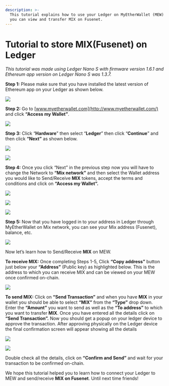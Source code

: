 ```yaml
---
description: >-
  This tutorial explains how to use your Ledger on MyEtherWallet (MEW) so that
  you can view and transfer MIX on Fusenet.
---
```


# Tutorial to store MIX\(Fusenet\) on Ledger



_This tutorial was made using Ledger Nano S with firmware version 1.6.1 and Ethereum app version on Ledger Nano S was 1.3.7._

**Step 1:** Please make sure that you have installed the latest version of Ethereum app on your Ledger as shown below.

![](../../.gitbook/assets/0%20%282%29.png)

**Step 2:** Go to [www.myetherwallet.com](http://www.myetherwallet.com/) and click **“Access my Wallet”**.

![](../../.gitbook/assets/1%20%285%29.png)

**Step 3:** Click “**Hardware**” then select “**Ledger**” then click “**Continue**” and then click **“Next”** as shown below.

![](../../.gitbook/assets/2%20%285%29.png)

![](../../.gitbook/assets/3%20%284%29.png)

**Step 4:** Once you click “Next” in the previous step now you will have to change the Network to **“Mix network”** and then select the Wallet address you would like to Send/Receive **MIX** tokens, accept the terms and conditions and click on **“Access my Wallet”.**

![](../../.gitbook/assets/4%20%285%29.png)

![](../../.gitbook/assets/5%20%283%29.png)

![](../../.gitbook/assets/6%20%284%29.png)

**Step 5:** Now that you have logged in to your address in Ledger through MyEtherWallet on Mix network, you can see your Mix address \(Fusenet\), balance, etc.

![](../../.gitbook/assets/7%20%283%29.png)

Now let’s learn how to Send/Receive **MIX** on MEW.

**To receive MIX:** Once completing Steps 1-5, Click **“Copy address”** button just below your **“Address”** \(Public key\) as highlighted below. This is the address to which you can receive MIX and can be viewed on your MEW once confirmed on-chain.

![](../../.gitbook/assets/8%20%283%29.png)

**To send MIX:** Click on **“Send Transaction”** and when you have **MIX** in your wallet you should be able to select **“MIX”** from the **“Type”** drop down. Enter the **“Amount”** you want to send as well as the **“To address”** to which you want to transfer **MIX**. Once you have entered all the details click on **“Send Transaction”.** Now you should get a popup on your ledger device to approve the transaction. After approving physically on the Ledger device the final confirmation screen will appear showing all the details

![](../../.gitbook/assets/9%20%283%29.png)

![](../../.gitbook/assets/10%20%283%29.png)

Double check all the details, click on **“Confirm and Send”** and wait for your transaction to be confirmed on-chain.

We hope this tutorial helped you to learn how to connect your Ledger to MEW and send/receive **MIX on Fusenet**. Until next time friends!

